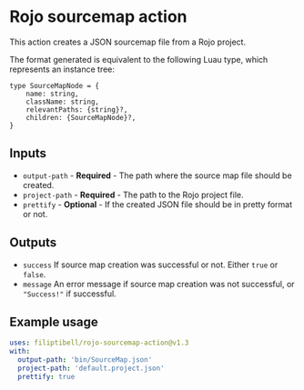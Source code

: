 # Rojo sourcemap action

This action creates a JSON sourcemap file from a Rojo project.

The format generated is equivalent to the following Luau type, which represents an instance tree:
```luau
type SourceMapNode = {
	name: string,
	className: string,
	relevantPaths: {string}?,
	children: {SourceMapNode}?,
}
```

## Inputs

* `output-path` - **Required** - The path where the source map file should be created.
* `project-path` - **Required** - The path to the Rojo project file.
* `prettify` - **Optional** - If the created JSON file should be in pretty format or not.

## Outputs

* `success` If source map creation was successful or not. Either `true` or `false`.
* `message` An error message if source map creation was not successful, or `"Success!"` if successful.

## Example usage

```yaml
uses: filiptibell/rojo-sourcemap-action@v1.3
with:
  output-path: 'bin/SourceMap.json'
  project-path: 'default.project.json'
  prettify: true
```
